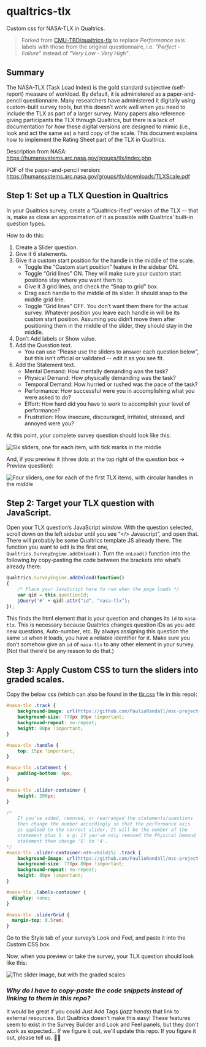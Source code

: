 # qualtrics-tlx

Custom css for NASA-TLX in Qualtrics.

> Forked from [CMU-TBD/qualtrics-tlx](https://github.com/CMU-TBD/qualtrics-tlx) to replace _Performance_ axis labels with those from the original questionnaire, i.e. _"Perfect - Failure"_ instead of _"Very Low - Very High"_.

## Summary

The NASA-TLX (Task Load Index) is the gold standard subjective (self-report) measure of workload. By default, it is administered as a paper-and-pencil questionnaire. Many researchers have administered it digitally using custom-built survey tools, but this doesn’t work well when you need to include the TLX as part of a larger survey. Many papers also reference giving participants the TLX through Qualtrics, but there is a lack of documentation for _how_ these digital versions are designed to mimic (i.e., look and act the same as) a hard copy of the scale. This document explains how to implement the Rating Sheet part of the TLX in Qualtrics.

Description from NASA: https://humansystems.arc.nasa.gov/groups/tlx/index.php

PDF of the paper-and-pencil version: https://humansystems.arc.nasa.gov/groups/tlx/downloads/TLXScale.pdf

## Step 1: Set up a TLX Question in Qualtrics

In your Qualtrics survey, create a “Qualtrics-ified” version of the TLX -- that is, make as close an approximation of it as possible with Qualtrics’ built-in question types.

How to do this:

1. Create a Slider question.
2. Give it 6 statements.
3. Give it a custom start position for the handle in the middle of the scale.
   - Toggle the “Custom start position” feature in the sidebar ON.
   - Toggle “Grid lines” ON. They will make sure your custom start positions stay where you want them to.
   - Give it 3 grid lines, and check the “Snap to grid” box.
   - Drag each handle to the middle of its slider. It should snap to the middle grid line.
   - Toggle “Grid lines” OFF. You don’t want them there for the actual survey. Whatever position you leave each handle in will be its custom start position. Assuming you didn’t move them after positioning them in the middle of the slider, they should stay in the middle.
4. Don’t Add labels or Show value.
5. Add the Question text.
   - You can use “Please use the sliders to answer each question below”, but this isn’t official or validated -- edit it as you see fit.
6. Add the Statement text.
   - Mental Demand: How mentally demanding was the task?
   - Physical Demand: How physically demanding was the task?
   - Temporal Demand: How hurried or rushed was the pace of the task?
   - Performance: How successful were you in accomplishing what you were asked to do?
   - Effort: How hard did you have to work to accomplish your level of performance?
   - Frustration: How insecure, discouraged, irritated, stressed, and annoyed were you?

At this point, your complete survey question should look like this:

![Six sliders, one for each item, with tick marks in the middle](/edit-question.png "Question in Survey Builder")

And, if you preview it (three dots at the top right of the question box -> Preview question):

![Four sliders, one for each of the first TLX items, with circular handles in the middle](/preview-question-before-customstyle.png "Question in Preview Question window")

## Step 2: Target your TLX question with JavaScript.

Open your TLX question’s JavaScript window.
With the question selected, scroll down on the left sidebar until you see “</> Javascript”, and open that.
There will probably be some Qualtrics template JS already there. The function you want to edit is the first one, `Qualtrics.SurveyEngine.addOnload()`.
Turn the `onLoad()` function into the following by copy-pasting the code between the brackets into what’s already there:

```js
Qualtrics.SurveyEngine.addOnload(function()
{
    /* Place your JavaScript here to run when the page loads */
    var qid = this.questionId;
    jQuery('#' + qid).attr("id", "nasa-tlx");
});
```

This finds the html element that is your question and changes its `id` to `nasa-tlx`. This is necessary because Qualtrics changes question IDs as you add new questions, Auto-number, etc. By always assigning this question the same `id` when it loads, you have a reliable identifier for it.
Make sure you don’t somehow give an `id` of `nasa-tlx` to any other element in your survey. (Not that there’d be any reason to do that.)

## Step 3: Apply Custom CSS to turn the sliders into graded scales.

Copy the below css (which can also be found in the [tlx.css](/tlx.css) file in this repo):

```css
#nasa-tlx .track {
    background-image: url(https://github.com/PaulioRandall/msc-project-qualtrics-tlx/blob/main/tlx-scale.jpg?raw=true);
    background-size: 770px 80px !important;
    background-repeat: no-repeat;
    height: 80px !important;
}

#nasa-tlx .handle {
    top: 15px !important;
}

#nasa-tlx .statement {
    padding-bottom: 4px;
}

#nasa-tlx .slider-container {
    height: 200px;
}

/* 
    If you've added, removed, or rearranged the statements/questions
    then change the number accordingly so that the performance axis
    is applied to the correct slider. It will be the number of the
    statement plus 1. e.g: if you've only removed the Physical Demand
    statement then change '5' to '4'.
*/
#nasa-tlx .slider-container:nth-child(5) .track {
    background-image: url(https://github.com/PaulioRandall/msc-project-qualtrics-tlx/blob/main/tlx-scale-performance.jpg?raw=true);
    background-size: 770px 80px !important;
    background-repeat: no-repeat;
    height: 80px !important;
}

#nasa-tlx .labels-container {
  display: none;
}

#nasa-tlx .sliderGrid {
  margin-top: 0.5rem;
}
```
   
Go to the Style tab of your survey’s Look and Feel, and paste it into the Custom CSS box.

Now, when you preview or take the survey, your TLX question should look like this:

![The slider image, but with the graded scales](/qualtrics-tlx-question.png "Tada! NASA-TLX in Qualtrics")

### _Why do I have to copy-paste the code snippets instead of linking to them in this repo?_

It would be great if you could Just Add Tags (*jazz hands*) that link to external resources. But Qualtrics doesn't make this easy! These features seem to exist in the Survey Builder and Look and Feel panels, but they don't work as expected... If we figure it out, we'll update this repo. If you figure it out, please tell us. 🤷‍♀️
